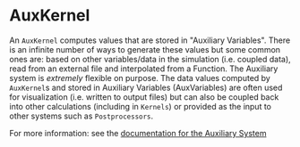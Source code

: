 # AuxKernel

An `AuxKernel` computes values that are stored in "Auxiliary Variables".  There is an infinite number of ways to generate these values but some common ones are: based on other variables/data in the simulation (i.e. coupled data), read from an external file and interpolated from a Function.  The Auxiliary system is _extremely_ flexible on purpose.  The data values computed by `AuxKernel`s and stored in Auxiliary Variables (AuxVariables) are often used for visualization (i.e. written to output files) but can also be coupled back into other calculations (including in `Kernels`) or provided as the input to other systems such as `Postprocessors`.

For more information: see the [documentation for the Auxiliary System](AuxKernels/index.md)
